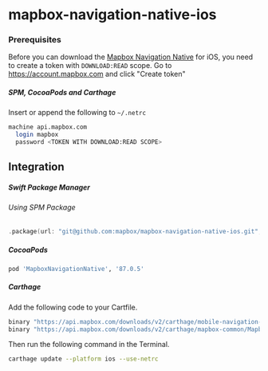 # mapbox-navigation-native-ios

### Prerequisites

Before you can download the [Mapbox Navigation Native](https://github.com/mapbox/mapbox-navigation-native) for iOS, you need to create a token with `DOWNLOAD:READ` scope.
Go to https://account.mapbox.com and click "Create token"

##### SPM, CocoaPods and Carthage
Insert or append the following to `~/.netrc`

```bash
machine api.mapbox.com
  login mapbox
  password <TOKEN WITH DOWNLOAD:READ SCOPE>
```

## Integration

##### Swift Package Manager

###### Using SPM Package

```swift
.package(url: "git@github.com:mapbox/mapbox-navigation-native-ios.git", from: "87.0.5"),
```

##### CocoaPods

```ruby
pod 'MapboxNavigationNative', '87.0.5'
```

##### Carthage

Add the following code to your Cartfile.

```bash
binary "https://api.mapbox.com/downloads/v2/carthage/mobile-navigation-native/MapboxNavigationNative.json" == 87.0.5
binary "https://api.mapbox.com/downloads/v2/carthage/mapbox-common/MapboxCommon-ios.json" == 21.1.0-rc.1
```

Then run the following command in the Terminal.
```bash
carthage update --platform ios --use-netrc
```
